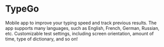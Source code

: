 <h1>TypeGo</h1> 
Mobile app to improve your typing speed and track previous results. The app supports many languages, such as English, French, German, Russian, etc.
Customizable test settings, including screen orientation, amount of time, type of dictionary, and so on! 
